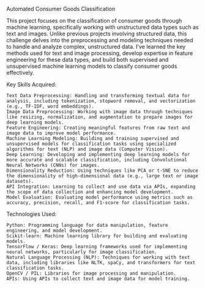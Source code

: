 Automated Consumer Goods Classification

This project focuses on the classification of consumer goods through machine learning, specifically working with unstructured data types such as text and images. Unlike previous projects involving structured data, this challenge delves into the preprocessing and modeling techniques needed to handle and analyze complex, unstructured data. I've learned the key methods used for text and image processing, develop expertise in feature engineering for these data types, and build both supervised and unsupervised machine learning models to classify consumer goods effectively.
 
Key Skills Acquired:

    Text Data Preprocessing: Handling and transforming textual data for analysis, including tokenization, stopword removal, and vectorization (e.g., TF-IDF, word embeddings).
    Image Data Preprocessing: Working with image data through techniques like resizing, normalization, and augmentation to prepare images for deep learning models.
    Feature Engineering: Creating meaningful features from raw text and image data to improve model performance.
    Machine Learning Modeling: Building and training supervised and unsupervised models for classification tasks using specialized algorithms for text (NLP) and image data (Computer Vision).
    Deep Learning: Developing and implementing deep learning models for more accurate and scalable classification, including Convolutional Neural Networks (CNNs) for images.
    Dimensionality Reduction: Using techniques like PCA or t-SNE to reduce the dimensionality of high-dimensional data (e.g., large text or image datasets).
    API Integration: Learning to collect and use data via APIs, expanding the scope of data collection and enhancing model development.
    Model Evaluation: Evaluating model performance using metrics such as accuracy, precision, recall, and F1-score for classification tasks.

Technologies Used:

    Python: Programming language for data manipulation, feature engineering, and model development.
    Scikit-learn: Machine learning library for building and evaluating models.
    TensorFlow / Keras: Deep learning frameworks used for implementing neural networks, particularly for image classification.
    Natural Language Processing (NLP): Techniques for working with text data, including libraries like NLTK, spaCy, and transformers for text classification tasks.
    OpenCV / PIL: Libraries for image processing and manipulation.
    APIs: Using APIs to collect text and image data for model training.
